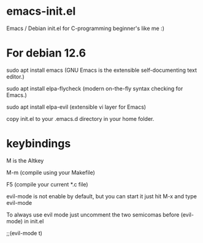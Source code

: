 # emacs-init.el
Emacs / Debian init.el for C-programming beginner's like me :)

# For debian 12.6
sudo apt install emacs (GNU Emacs is the extensible self-documenting text editor.)


sudo apt install elpa-flycheck (modern on-the-fly syntax checking for Emacs.)


sudo apt install elpa-evil (extensible vi layer for Emacs)


copy init.el to your .emacs.d directory in your home folder.


# keybindings
M is the Altkey


M-m (compile using your Makefile)


F5  (compile your current *.c file)


evil-mode is not enable by default, but you can start it just hit M-x and type evil-mode


To always use evil mode just uncomment the two semicomas before (evil-mode) in init.el


;;(evil-mode t)

